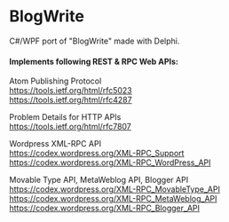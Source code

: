 # BlogWrite

C#/WPF port of "BlogWrite" made with Delphi.


#### Implements following REST & RPC Web APIs:  

Atom Publishing Protocol  
https://tools.ietf.org/html/rfc5023  
https://tools.ietf.org/html/rfc4287  
  
Problem Details for HTTP APIs  
https://tools.ietf.org/html/rfc7807  
  
Wordpress XML-RPC API  
https://codex.wordpress.org/XML-RPC_Support  
https://codex.wordpress.org/XML-RPC_WordPress_API  
  
Movable Type API, MetaWeblog API, Blogger API  
https://codex.wordpress.org/XML-RPC_MovableType_API  
https://codex.wordpress.org/XML-RPC_MetaWeblog_API  
https://codex.wordpress.org/XML-RPC_Blogger_API  
  
